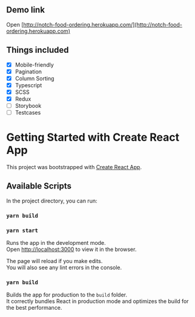 ## Demo link
Open [http://notch-food-ordering.herokuapp.com/](http://notch-food-ordering.herokuapp.com)

## Things included

- [x] Mobile-friendly
- [x] Pagination
- [x] Column Sorting
- [x] Typescript
- [x] SCSS
- [x] Redux
- [ ] Storybook
- [ ] Testcases

# Getting Started with Create React App

This project was bootstrapped with [Create React App](https://github.com/facebook/create-react-app).

## Available Scripts

In the project directory, you can run:

### `yarn build`
### `yarn start`

Runs the app in the development mode.\
Open [http://localhost:3000](http://localhost:8080) to view it in the browser.

The page will reload if you make edits.\
You will also see any lint errors in the console.

### `yarn build`

Builds the app for production to the `build` folder.\
It correctly bundles React in production mode and optimizes the build for the best performance.

